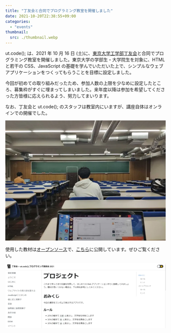 ```yaml
---
title: "丁友会と合同でプログラミング教室を開催しました"
date: 2021-10-20T22:38:55+09:00
categories:
  - "events"
thumbnail:
  src: ./thumbnail.webp
---
```


ut.code(); は、2021 年 10 月 16 日 (土)に、[東京大学工学部丁友会](https://tuk.t.u-tokyo.ac.jp/)と合同でプログラミング教室を開催しました。東京大学の学部生・大学院生を対象に、HTML と若干の CSS、JavaScript の基礎を学んでいただいた上で、シンプルなウェブアプリケーションをつくってもらうことを目標に設定しました。

今回が初めての取り組みだったため、参加人数の上限を少なめに設定したところ、募集枠がすぐに埋まってしまいました。来年度以降は参加を希望してくださった方皆様に応えられるよう、努力してまいります。

なお、丁友会と ut.code(); のスタッフは教室内にいますが、講座自体はオンラインでの開催でした。

![活動の様子](./room.webp)

使用した教材は[オープンソース](https://github.com/ut-code/programming-workshop-with-tuk)で、[こちら](https://programming-workshop-with-tuk.utcode.net/)に公開しています。ぜひご覧ください。

![教材](./learning-material.webp)
